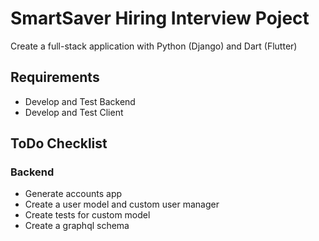 # SmartSaver Hiring Interview Poject

Create a full-stack application with Python (Django) and Dart (Flutter)

## Requirements

- Develop and Test Backend
- Develop and Test Client

## ToDo Checklist

### Backend

- Generate accounts app
- Create a user model and custom user manager
- Create tests for custom model
- Create a graphql schema
